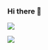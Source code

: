 ### Hi there 👋

![](https://github-readme-stats.vercel.app/api/top-langs/?username=MohamadElhadidy&layout=compact&langs_count=10)

![](https://github-readme-stats.vercel.app/api?username=MohamadElhadidy&show_icons=true&theme=radical)
<!--
**MohamadElhadidy/MohamadElhadidy** is a ✨ _special_ ✨ repository because its `README.md` (this file) appears on your GitHub profile.

Here are some ideas to get you started:

- 🔭 I’m currently working on ...
- 🌱 I’m currently learning ..
- 👯 I’m looking to collaborate on ...
- 🤔 I’m looking for help with ...
- 💬 Ask me about ...
- 📫 How to reach me: ...
- 😄 Pronouns: ...
- ⚡ Fun fact: ...
-->



